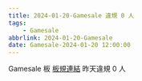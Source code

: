 ```yaml
---
title: 2024-01-20-Gamesale 違規 0 人
tags:
    - Gamesale
abbrlink: 2024-01-20-Gamesale
date: Gamesale-2024-01-20 12:00:00
---
```

Gamesale 板 [板規連結](https://www.ptt.cc/bbs/Gossiping/M.1637425085.A.07D.html)
昨天違規 0 人

